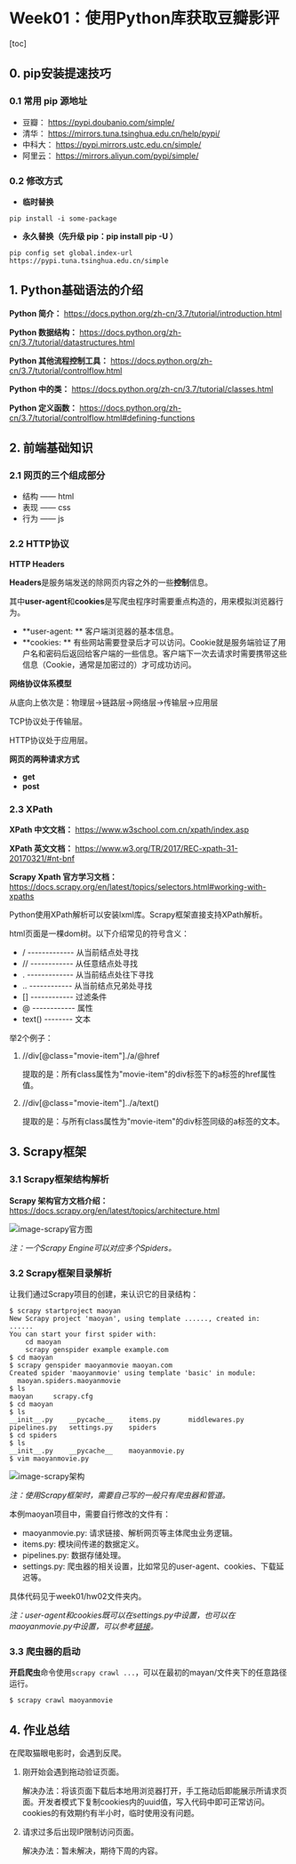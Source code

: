 # Week01：使用Python库获取豆瓣影评

[toc]

## 0. pip安装提速技巧

### 0.1 常用 pip 源地址

- 豆瓣： https://pypi.doubanio.com/simple/
- 清华： https://mirrors.tuna.tsinghua.edu.cn/help/pypi/
- 中科大： https://pypi.mirrors.ustc.edu.cn/simple/
- 阿里云： https://mirrors.aliyun.com/pypi/simple/

### 0.2 修改方式

- **临时替换**

```shell
pip install -i some-package
```

- **永久替换（先升级 pip：pip install pip -U ）**

```shell
pip config set global.index-url https://pypi.tuna.tsinghua.edu.cn/simple
```

## 1. Python基础语法的介绍

**Python 简介：** https://docs.python.org/zh-cn/3.7/tutorial/introduction.html

**Python 数据结构：** https://docs.python.org/zh-cn/3.7/tutorial/datastructures.html

**Python 其他流程控制工具：** https://docs.python.org/zh-cn/3.7/tutorial/controlflow.html

**Python 中的类：** https://docs.python.org/zh-cn/3.7/tutorial/classes.html

**Python 定义函数：** https://docs.python.org/zh-cn/3.7/tutorial/controlflow.html#defining-functions

## 2. 前端基础知识

### 2.1 网页的三个组成部分

- 结构 —— html
- 表现 —— css
- 行为 —— js

### 2.2 HTTP协议

**HTTP Headers**

**Headers**是服务端发送的除网页内容之外的一些**控制**信息。

其中**user-agent**和**cookies**是写爬虫程序时需要重点构造的，用来模拟浏览器行为。

- **user-agent: ** 客户端浏览器的基本信息。
- **cookies: ** 有些网站需要登录后才可以访问。Cookie就是服务端验证了用户名和密码后返回给客户端的一些信息。客户端下一次去请求时需要携带这些信息（Cookie，通常是加密过的）才可成功访问。

**网络协议体系模型**

从底向上依次是：物理层→链路层→网络层→传输层→应用层

TCP协议处于传输层。

HTTP协议处于应用层。

**网页的两种请求方式**

- **get**
- **post**

### 2.3 XPath

**XPath 中文文档：** https://www.w3school.com.cn/xpath/index.asp

**XPath 英文文档：** https://www.w3.org/TR/2017/REC-xpath-31-20170321/#nt-bnf

**Scrapy Xpath 官方学习文档：** https://docs.scrapy.org/en/latest/topics/selectors.html#working-with-xpaths

Python使用XPath解析可以安装lxml库。Scrapy框架直接支持XPath解析。

html页面是一棵dom树。以下介绍常见的符号含义：

- / ------------- 从当前结点处寻找
- // ------------ 从任意结点处寻找
- . ------------- 从当前结点处往下寻找
- .. ------------ 从当前结点兄弟处寻找
- [] ------------ 过滤条件
- @ ------------ 属性
- text() -------- 文本

举2个例子：

1. //div[@class="movie-item"]./a/@href

   提取的是：所有class属性为"movie-item"的div标签下的a标签的href属性值。

2. //div[@class="movie-item"]../a/text()

   提取的是：与所有class属性为"movie-item"的div标签同级的a标签的文本。

## 3. Scrapy框架

### 3.1 Scrapy框架结构解析

**Scrapy 架构官方文档介绍：** https://docs.scrapy.org/en/latest/topics/architecture.html

![image-scrapy官方图](https://github.com/QingjingFei/Python001-class01/blob/master/week01/pics/scrapy官方图.png)

*注：一个Scrapy Engine可以对应多个Spiders。*

### 3.2 Scrapy框架目录解析

让我们通过Scrapy项目的创建，来认识它的目录结构：

```shell
$ scrapy startproject maoyan
New Scrapy project 'maoyan', using template ......, created in:
......
You can start your first spider with:
    cd maoyan
    scrapy genspider example example.com
$ cd maoyan
$ scrapy genspider maoyanmovie maoyan.com
Created spider 'maoyanmovie' using template 'basic' in module:
  maoyan.spiders.maoyanmovie
$ ls
maoyan     scrapy.cfg
$ cd maoyan
$ ls
__init__.py    __pycache__    items.py       middlewares.py pipelines.py   settings.py    spiders
$ cd spiders
$ ls
__init__.py    __pycache__    maoyanmovie.py
$ vim maoyanmovie.py
```

![image-scrapy架构](https://github.com/QingjingFei/Python001-class01/blob/master/week01/pics/scrapy架构.png)

*注：使用Scrapy框架时，需要自己写的一般只有爬虫器和管道。*

本例maoyan项目中，需要自行修改的文件有：

- maoyanmovie.py: 请求链接、解析网页等主体爬虫业务逻辑。
- items.py: 模块间传递的数据定义。
- pipelines.py: 数据存储处理。
- settings.py: 爬虫器的相关设置，比如常见的user-agent、cookies、下载延迟等。

具体代码见于week01/hw02文件夹内。

*注：user-agent和cookies既可以在settings.py中设置，也可以在maoyanmovie.py中设置，可以参考[链接](https://blog.csdn.net/fuck487/article/details/84617194)。*



### 3.3 爬虫器的启动

**开启爬虫**命令使用`scrapy crawl ...`，可以在最初的mayan/文件夹下的任意路径运行。

```shell
$ scrapy crawl maoyanmovie
```

## 4. 作业总结

在爬取猫眼电影时，会遇到反爬。

1. 刚开始会遇到拖动验证页面。

   解决办法：将该页面下载后本地用浏览器打开，手工拖动后即能展示所请求页面。开发者模式下复制cookies内的uuid值，写入代码中即可正常访问。cookies的有效期约有半小时，临时使用没有问题。
   
2. 请求过多后出现IP限制访问页面。

   解决办法：暂未解决，期待下周的内容。
